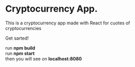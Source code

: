 <h1>Cryptocurrency App.</h1>
This is a cryptocurrency app made with React for cuotes of cryptocurrencies

Get sarted!<br>

run <strong>npm build</strong> <br>
run <strong>npm start</strong> <br>
then you will see on <strong>localhost:8080</strong>
